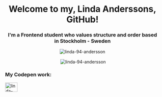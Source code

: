 <h1 align="center"> Welcome to my, Linda Anderssons, GitHub! </h1>

<h3 align="center"> I'm a Frontend student who values structure and order based in Stockholm - Sweden </h3>


<div align="center">
<p><img align="center" src="https://github-readme-stats.vercel.app/api/top-langs?username=linda-94-andersson&show_icons=true&locale=en&layout=compact" alt="linda-94-andersson" /></p>

<p>&nbsp;<img align="center" src="https://github-readme-stats.vercel.app/api?username=linda-94-andersson&show_icons=true&locale=en" alt="linda-94-andersson" /></p>
</div>

<h3 align="left">My Codepen work:</h3>
<p align="left">
<a href="https://codepen.io/linda-94-andersson" target="blank"><img align="center" src="https://raw.githubusercontent.com/rahuldkjain/github-profile-readme-generator/master/src/images/icons/Social/codepen.svg" alt="linda-94-andersson" height="30" width="40" /></a>
</p>